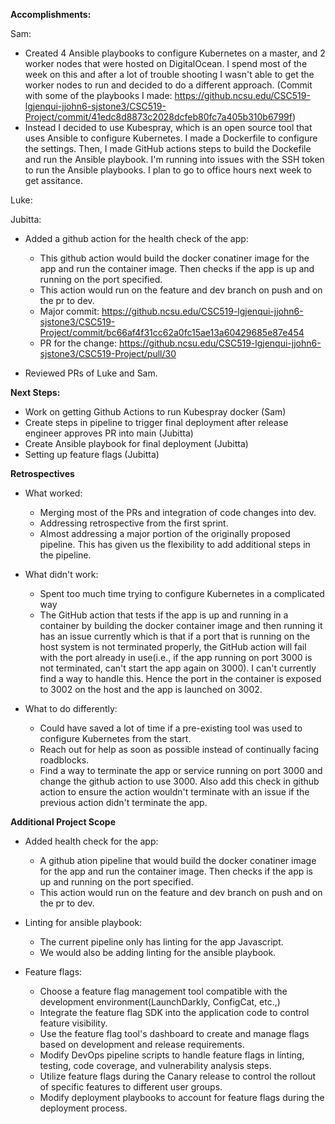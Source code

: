 **Accomplishments:**

Sam:
 - Created 4 Ansible playbooks to configure Kubernetes on a master, and 2 worker nodes that were hosted on DigitalOcean. I spend most of the week on this and after a lot of trouble shooting I wasn't able to get the worker nodes to run and decided to do a different approach. (Commit with some of the playbooks I made: https://github.ncsu.edu/CSC519-lgjenqui-jjohn6-sjstone3/CSC519-Project/commit/41edc8d8873c2028dcfeb80fc7a405b310b6799f)
 - Instead I decided to use Kubespray, which is an open source tool that uses Ansible to configure Kubernetes. I made a Dockerfile to configure the settings. Then, I made GitHub actions steps to build the Dockefile and run the Ansible playbook. I'm running into issues with the SSH token to run the Ansible playbooks. I plan to go to office hours next week to get assitance.
 
Luke:

Jubitta:
- Added a github action for the health check of the app:
  - This github action would build the docker conatiner image for the app and run the container image. Then checks if the app is up and running on the port specified.
  - This action would run on the feature and dev branch on push and on the pr to dev.
  - Major commit: https://github.ncsu.edu/CSC519-lgjenqui-jjohn6-sjstone3/CSC519-Project/commit/bc66af4f31cc62a0fc15ae13a60429685e87e454
  - PR for the change: https://github.ncsu.edu/CSC519-lgjenqui-jjohn6-sjstone3/CSC519-Project/pull/30

- Reviewed PRs of Luke and Sam.
 
**Next Steps:**
- Work on getting Github Actions to run Kubespray docker (Sam)
- Create steps in pipeline to trigger final deployment after release engineer approves PR into main (Jubitta)
- Create Ansible playbook for final deployment (Jubitta)
- Setting up feature flags (Jubitta)

**Retrospectives**
- What worked:
  - Merging most of the PRs and integration of code changes into dev.
  - Addressing retrospective from the first sprint. 
  - Almost addressing a major portion of the originally proposed pipeline. This has given us the flexibility to add additional steps in the pipeline.

- What didn't work:
  - Spent too much time trying to configure Kubernetes in a complicated way
  - The GitHub action that tests if the app is up and running in a container by building the docker container image and then running it has an issue currently which is that if a port that is running on the host system is not terminated properly, the GitHub action will fail with the port already in use(i.e., if the app running on port 3000 is not terminated, can't start the app again on 3000). I can't currently find a way to handle this. Hence the port in the container is exposed to 3002 on the host and the app is launched on 3002.

- What to do differently:
  -  Could have saved a lot of time if a pre-existing tool was used to configure Kubernetes from the start. 
  -  Reach out for help as soon as possible instead of continually facing roadblocks.
  -  Find a way to terminate the app or service running on port 3000 and change the github action to use 3000. Also add this check in github action to ensure the action wouldn't terminate with an issue if the previous action didn't terminate the app. 
  
**Additional Project Scope**

- Added health check for the app:
  - A github ation pipeline that would build the docker conatiner image for the app and run the container image. Then checks if the app is up and running on the port specified.
  - This action would run on the feature and dev branch on push and on the pr to dev.

- Linting for ansible playbook:
  - The current pipeline only has linting for the app Javascript.
  - We would also be adding linting for the ansible playbook.

- Feature flags:
  - Choose a feature flag management tool compatible with the development environment(LaunchDarkly, ConfigCat, etc.,)
  - Integrate the feature flag SDK into the application code to control feature visibility.
  - Use the feature flag tool's dashboard to create and manage flags based on development and release requirements.
  - Modify DevOps pipeline scripts to handle feature flags in linting, testing, code coverage, and vulnerability analysis steps.
  - Utilize feature flags during the Canary release to control the rollout of specific features to different user groups.
  - Modify deployment playbooks to account for feature flags during the deployment process.
